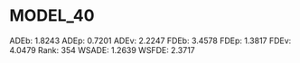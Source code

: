 # MODEL_40

ADEb: 1.8243
ADEp: 0.7201
ADEv: 2.2247
FDEb: 3.4578
FDEp: 1.3817
FDEv: 4.0479
Rank: 354
WSADE: 1.2639
WSFDE: 2.3717